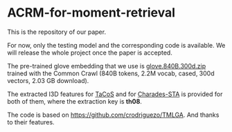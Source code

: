# ACRM-for-moment-retrieval

This is the repository of our paper.

For now, only the testing model and the corresponding code is available. We will release the whole project once the paper is accepted.

The pre-trained glove embedding that we use is [glove.840B.300d.zip](https://nlp.stanford.edu/projects/glove/) trained with the Common Crawl (840B tokens, 2.2M vocab, cased, 300d vectors, 2.03 GB download).

The extracted I3D features for [TaCoS](https://pan.baidu.com/s/11QQvGoXB0LkDPEHbj9bWKA) and for [Charades-STA](https://pan.baidu.com/s/1KpZI0JT0zGbmX1IRlTAVow) is  provided for both of them, where the extraction key is **th08**.

The code is based on https://github.com/crodriguezo/TMLGA. And thanks to their features.
